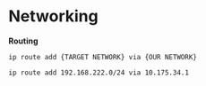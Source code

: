 # Networking

**Routing**

```ip route add {TARGET NETWORK} via {OUR NETWORK}```

```ip route add 192.168.222.0/24 via 10.175.34.1```
